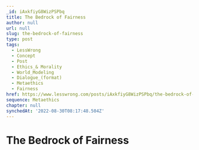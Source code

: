```yaml
---
_id: iAxkfiyG8WizPSPbq
title: The Bedrock of Fairness
author: null
url: null
slug: the-bedrock-of-fairness
type: post
tags:
  - LessWrong
  - Concept
  - Post
  - Ethics_& Morality
  - World_Modeling
  - Dialogue_(format)
  - Metaethics
  - Fairness
href: https://www.lesswrong.com/posts/iAxkfiyG8WizPSPbq/the-bedrock-of-fairness
sequence: Metaethics
chapter: null
synchedAt: '2022-08-30T08:17:48.504Z'
---
```

# The Bedrock of Fairness

